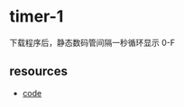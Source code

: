 # timer-1

下载程序后，静态数码管间隔一秒循环显示 0-F

## resources

- <a class="Repos" target="_blank" href="main.c">code</a>
